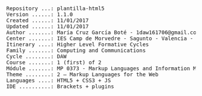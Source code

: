 <pre>
Repository ...: plantilla-html5
Version ......: 1.1.0
Created ......: 11/01/2017
Updated ......: 11/01/2017
Author .......: María Cruz García Boté - 1daw161706@gmail.com
Center .......: IES Camp de Morvedre - Sagunto - Valencia - Spain
Itinerary ....: Higher Level Formative Cycles
Family .......: Computing and Communications
Cycle ........: DAW
Course .......: 1 (first) of 2
Módule .......: MP 0373 - Markup Languages and Information Management Systems
Theme ........: 2 – Markup Languages for the Web
Languages ....: HTML5 + CSS3 + JS
IDE ..........: Brackets + plugins
<pre>